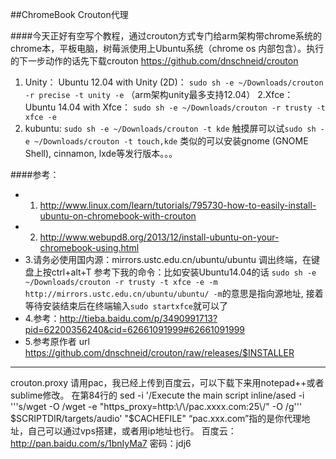 ##ChromeBook Crouton代理

####今天正好有空写个教程，通过crouton方式专门给arm架构带chrome系统的chrome本，平板电脑，树莓派使用上Ubuntu系统（chrome os 内部包含）。执行的下一步动作的话先下载crouton https://github.com/dnschneid/crouton
1. Unity：
Ubuntu 12.04 with Unity (2D)：
`sudo sh -e ~/Downloads/crouton -r precise -t unity -e`
（arm架构unity最多支持12.04）
2.Xfce：
Ubuntu 14.04 with Xfce：
`sudo sh -e ~/Downloads/crouton -r trusty -t xfce -e`
3. kubuntu:  `sudo sh -e ~/Downloads/crouton -t kde` 
触摸屏可以试`sudo sh -e ~/Downloads/crouton -t touch,kde`
类似的可以安装gnome (GNOME Shell), cinnamon, lxde等发行版本。。。

####参考：
* 1. http://www.linux.com/learn/tutorials/795730-how-to-easily-install-ubuntu-on-chromebook-with-crouton
* 2. http://www.webupd8.org/2013/12/install-ubuntu-on-your-chromebook-using.html
* 3.请务必使用国内源：mirrors.ustc.edu.cn/ubuntu/ubuntu
调出终端，在键盘上按ctrl+alt+T 参考下我的命令：比如安装Ubuntu14.04的话 `sudo sh -e ~/Downloads/crouton -r trusty -t xfce -e -m http://mirrors.ustc.edu.cn/ubuntu/ubuntu/
-m`的意思是指向源地址,
接着等待安装结束后在终端输入`sudo startxfce`就可以了
* 4.参考：http://tieba.baidu.com/p/3490991713?pid=62200356240&cid=62661091999#62661091999
* 5.参考原作者 url https://github.com/dnschneid/crouton/raw/releases/$INSTALLER
***
crouton.proxy 请用pac，我已经上传到百度云，可以下载下来用notepad++或者sublime修改。
在第84行的 sed -i '/Execute the main script inline/ased -i '\''s/wget -O /wget -e "https_proxy=http:\\/\\/pac.xxxx.com:25\\/" -O /g'\'' $SCRIPTDIR/targets/audio' "$CACHEFILE" “pac.xxx.com”指的是你代理地址，自己可以通过vps搭建，或者用ip地址也行。
百度云：http://pan.baidu.com/s/1bnIyMa7 密码：jdj6

